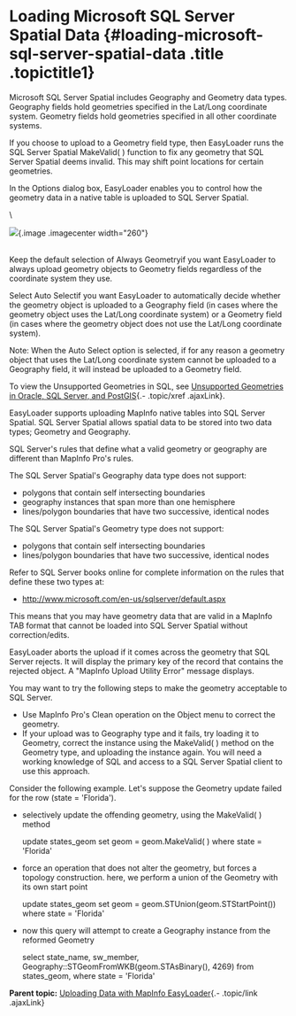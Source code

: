 Loading Microsoft SQL Server Spatial Data {#loading-microsoft-sql-server-spatial-data .title .topictitle1}
=========================================

<div class="body conbody">

Microsoft SQL Server Spatial includes Geography and Geometry data types. Geography fields hold geometries specified in the Lat/Long coordinate system. Geometry fields hold geometries specified in all other coordinate systems.

If you choose to upload to a Geometry field type, then EasyLoader runs the SQL Server Spatial MakeValid( ) function to fix any geometry that SQL Server Spatial deems invalid. This may shift point locations for certain geometries.

In the <span class="keyword wintitle">Options</span> dialog box, EasyLoader enables you to control how the geometry data in a native table is uploaded to SQL Server Spatial.

\
<div class="imagecenter">

![](images/dialog_Options_micode_xy.png){.image .imagecenter width="260"}

</div>

\
Keep the default selection of <span class="ph uicontrol">Always Geometry</span>if you want EasyLoader to always upload geometry objects to Geometry fields regardless of the coordinate system they use.

Select <span class="ph uicontrol">Auto Select</span>if you want EasyLoader to automatically decide whether the geometry object is uploaded to a Geography field (in cases where the geometry object uses the Lat/Long coordinate system) or a Geometry field (in cases where the geometry object does not use the Lat/Long coordinate system).

<div class="note note">

<span class="notetitle">Note:</span> When the Auto Select option is selected, if for any reason a geometry object that uses the Lat/Long coordinate system cannot be uploaded to a Geography field, it will instead be uploaded to a Geometry field.

</div>

To view the Unsupported Geometries in SQL, see [Unsupported Geometries in Oracle, SQL Server, and PostGIS](contents/unsupportedgeometries.html){.- .topic/xref .ajaxLink}.

EasyLoader supports uploading MapInfo native tables into SQL Server Spatial. SQL Server Spatial allows spatial data to be stored into two data types; Geometry and Geography.

SQL Server's rules that define what a valid geometry or geography are different than MapInfo Pro's rules.

The SQL Server Spatial's Geography data type does not support:

-   polygons that contain self intersecting boundaries
-   geography instances that span more than one hemisphere
-   lines/polygon boundaries that have two successive, identical nodes

The SQL Server Spatial's Geometry type does not support:

-   polygons that contain self intersecting boundaries
-   lines/polygon boundaries that have two successive, identical nodes

Refer to SQL Server books online for complete information on the rules that define these two types at:

-   <http://www.microsoft.com/en-us/sqlserver/default.aspx>

This means that you may have geometry data that are valid in a MapInfo TAB format that cannot be loaded into SQL Server Spatial without correction/edits.

EasyLoader aborts the upload if it comes across the geometry that SQL Server rejects. It will display the primary key of the record that contains the rejected object. A "MapInfo Upload Utility Error" message displays.

You may want to try the following steps to make the geometry acceptable to SQL Server.

-   Use MapInfo Pro's <span class="ph uicontrol">Clean</span> operation on the <span class="ph uicontrol">Object</span> menu to correct the geometry.
-   If your upload was to Geography type and it fails, try loading it to Geometry, correct the instance using the MakeValid( ) method on the Geometry type, and uploading the instance again. You will need a working knowledge of SQL and access to a SQL Server Spatial client to use this approach.

<div class="example">

Consider the following example. Let's suppose the Geometry update failed for the row (state = 'Florida').

-   selectively update the offending geometry, using the MakeValid( ) method

    update states\_geom set geom = geom.MakeValid( ) where state = 'Florida'

-   force an operation that does not alter the geometry, but forces a topology construction. here, we perform a union of the Geometry with its own start point

    update states\_geom set geom = geom.STUnion(geom.STStartPoint()) where state = 'Florida'

-   now this query will attempt to create a Geography instance from the reformed Geometry

    select state\_name, sw\_member, Geography::STGeomFromWKB(geom.STAsBinary(), 4269) from states\_geom, where state = 'Florida'

</div>

</div>

<div class="related-links" functx="http://www.functx.com">

<div class="related-links-title">

</div>

<div class="familylinks">

<div class="parentlink">

**Parent topic:** [Uploading Data with MapInfo EasyLoader](contents/../contents/chapterintro.html){.- .topic/link .ajaxLink}

</div>

</div>

</div>
